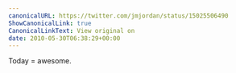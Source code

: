 ```yaml
---
canonicalURL: https://twitter.com/jmjordan/status/15025506490
ShowCanonicalLink: true
CanonicalLinkText: View original on
date: 2010-05-30T06:38:29+00:00
---
```

Today = awesome.